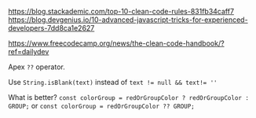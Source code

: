 https://blog.stackademic.com/top-10-clean-code-rules-831fb34caff7
https://blog.devgenius.io/10-advanced-javascript-tricks-for-experienced-developers-7dd8ca1e2627

https://www.freecodecamp.org/news/the-clean-code-handbook/?ref=dailydev

Apex `??` operator.

Use `String.isBlank(text)` instead of `text != null && text!= ''`

What is better?
`const colorGroup = redOrGroupColor ? redOrGroupColor : GROUP;`
or
`const colorGroup = redOrGroupColor ?? GROUP;`

